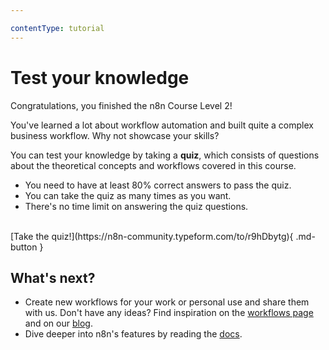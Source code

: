 ```yaml
---

contentType: tutorial
---
```


# Test your knowledge

Congratulations, you finished the n8n Course Level 2!

You've learned a lot about workflow automation and built quite a complex business workflow. Why not showcase your skills?

You can test your knowledge by taking a **quiz**, which consists of questions about the theoretical concepts and workflows covered in this course.

- You need to have at least 80% correct answers to pass the quiz.
- You can take the quiz as many times as you want.
- There's no time limit on answering the quiz questions.

<br/>
[Take the quiz!](https://n8n-community.typeform.com/to/r9hDbytg){ .md-button }

## What's next?

- Create new workflows for your work or personal use and share them with us. Don't have any ideas? Find inspiration on the [workflows page](https://n8n.io/workflows) and on our [blog](https://n8n.io/blog/).
- Dive deeper into n8n's features by reading the [docs](/index.md).
